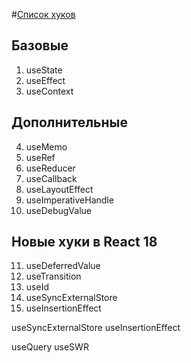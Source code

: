#[Список хуков](https://reactjs.org/docs/hooks-reference.html)

## Базовые
1. useState
2. useEffect
3. useContext

## Дополнительные
4. useMemo
5. useRef
6. useReducer
7. useCallback
8. useLayoutEffect
9. useImperativeHandle
10. useDebugValue

## Новые хуки в React 18
11. useDeferredValue
12. useTransition
13. useId
14. useSyncExternalStore
15. useInsertionEffect

useSyncExternalStore
useInsertionEffect

useQuery
useSWR
